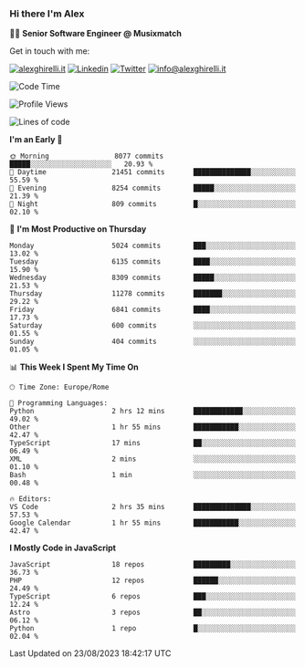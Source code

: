 ### Hi there I'm Alex

👨‍💻 __Senior Software Engineer @ Musixmatch__

Get in touch with me:

[![alexghirelli.it](https://img.shields.io/static/v1?label=1gh.dev&message=%20&color=red&logo=&style=flat-square&logoColor=white)](https://1gh.dev/)
[![Linkedin](https://img.shields.io/static/v1?label=Linkedin&message=%20&color=blue&logo=Linkedin&style=flat-square&logoColor=white)](https://linkedin.com/in/alexghirelli)
[![Twitter](https://img.shields.io/static/v1?label=Twitter&message=%20&color=blue&logo=Twitter&style=flat-square&logoColor=white)](https://twitter.com/alexGhirelli)
[![info@alexghirelli.it](https://img.shields.io/static/v1?label=info@alexghirelli.it&message=%20&color=red&logo=gmail&style=flat-square&logoColor=white)](mailto:info@alexghirelli.it)

<!--START_SECTION:waka-->
![Code Time](http://img.shields.io/badge/Code%20Time-7%2C530%20hrs%2058%20mins-blue)

![Profile Views](http://img.shields.io/badge/Profile%20Views-5-blue)

![Lines of code](https://img.shields.io/badge/From%20Hello%20World%20I%27ve%20Written-92.9%20million%20lines%20of%20code-blue)

**I'm an Early 🐤** 

```text
🌞 Morning                8077 commits        █████░░░░░░░░░░░░░░░░░░░░   20.93 % 
🌆 Daytime                21451 commits       ██████████████░░░░░░░░░░░   55.59 % 
🌃 Evening                8254 commits        █████░░░░░░░░░░░░░░░░░░░░   21.39 % 
🌙 Night                  809 commits         █░░░░░░░░░░░░░░░░░░░░░░░░   02.10 % 
```
📅 **I'm Most Productive on Thursday** 

```text
Monday                   5024 commits        ███░░░░░░░░░░░░░░░░░░░░░░   13.02 % 
Tuesday                  6135 commits        ████░░░░░░░░░░░░░░░░░░░░░   15.90 % 
Wednesday                8309 commits        █████░░░░░░░░░░░░░░░░░░░░   21.53 % 
Thursday                 11278 commits       ███████░░░░░░░░░░░░░░░░░░   29.22 % 
Friday                   6841 commits        ████░░░░░░░░░░░░░░░░░░░░░   17.73 % 
Saturday                 600 commits         ░░░░░░░░░░░░░░░░░░░░░░░░░   01.55 % 
Sunday                   404 commits         ░░░░░░░░░░░░░░░░░░░░░░░░░   01.05 % 
```


📊 **This Week I Spent My Time On** 

```text
🕑︎ Time Zone: Europe/Rome

💬 Programming Languages: 
Python                   2 hrs 12 mins       ████████████░░░░░░░░░░░░░   49.02 % 
Other                    1 hr 55 mins        ███████████░░░░░░░░░░░░░░   42.47 % 
TypeScript               17 mins             ██░░░░░░░░░░░░░░░░░░░░░░░   06.49 % 
XML                      2 mins              ░░░░░░░░░░░░░░░░░░░░░░░░░   01.10 % 
Bash                     1 min               ░░░░░░░░░░░░░░░░░░░░░░░░░   00.48 % 

🔥 Editors: 
VS Code                  2 hrs 35 mins       ██████████████░░░░░░░░░░░   57.53 % 
Google Calendar          1 hr 55 mins        ███████████░░░░░░░░░░░░░░   42.47 % 
```

**I Mostly Code in JavaScript** 

```text
JavaScript               18 repos            █████████░░░░░░░░░░░░░░░░   36.73 % 
PHP                      12 repos            ██████░░░░░░░░░░░░░░░░░░░   24.49 % 
TypeScript               6 repos             ███░░░░░░░░░░░░░░░░░░░░░░   12.24 % 
Astro                    3 repos             ██░░░░░░░░░░░░░░░░░░░░░░░   06.12 % 
Python                   1 repo              █░░░░░░░░░░░░░░░░░░░░░░░░   02.04 % 
```




 Last Updated on 23/08/2023 18:42:17 UTC
<!--END_SECTION:waka-->
